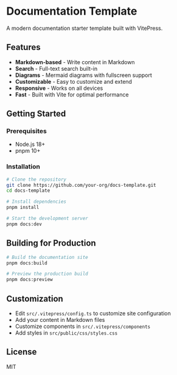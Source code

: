 # Documentation Template

A modern documentation starter template built with VitePress.

## Features

- **Markdown-based** - Write content in Markdown
- **Search** - Full-text search built-in
- **Diagrams** - Mermaid diagrams with fullscreen support
- **Customizable** - Easy to customize and extend
- **Responsive** - Works on all devices
- **Fast** - Built with Vite for optimal performance

## Getting Started

### Prerequisites

- Node.js 18+
- pnpm 10+

### Installation

```bash
# Clone the repository
git clone https://github.com/your-org/docs-template.git
cd docs-template

# Install dependencies
pnpm install

# Start the development server
pnpm docs:dev
```

## Building for Production

```bash
# Build the documentation site
pnpm docs:build

# Preview the production build
pnpm docs:preview
```

## Customization

- Edit `src/.vitepress/config.ts` to customize site configuration
- Add your content in Markdown files
- Customize components in `src/.vitepress/components`
- Add styles in `src/public/css/styles.css`

## License

MIT
